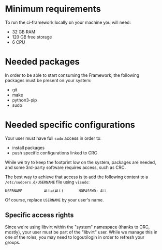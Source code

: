 # Minimum requirements

To run the ci-framework locally on your machine you will need:

* 32 GB RAM
* 120 GB free storage
* 6 CPU

# Needed packages
In order to be able to start consuming the Framework, the following packages
must be present on your system:

* git
* make
* python3-pip
* sudo

# Needed specific configurations
Your user must have full `sudo` access in order to:

* install packages
* push specific configurations linked to CRC

While we try to keep the footprint low on the system, packages are needed, and
some 3rd-party software requires access, such as CRC.

The best way to achieve that access is to add the following content to a
`/etc/sudoers.d/USERNAME` file using `visudo`:
```
USERNAME          ALL=(ALL)       NOPASSWD: ALL
```
Of course, replace `USERNAME` by your user's name.

## Specific access rights
Since we're using libvirt within the "system" namespace (thanks to CRC, mostly),
your user must be part of the "libvirt" user. While we manage this in one of
the roles, you may need to logout/login in order to refresh your groups.
